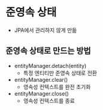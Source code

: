 # 준영속 상태 
- JPA에서 관리하지 않게 만듦 

## 준영속 상태로 만드는 방법 
- entityManager.detach(entity)
  - 특정 엔티티만 준영속 상태로 전환 
- entityManager.clear()
  - 영속성 컨텍스트를 완전 초기화 
- entityManager.close()
  - 영속성 컨텍스트를 종료    
